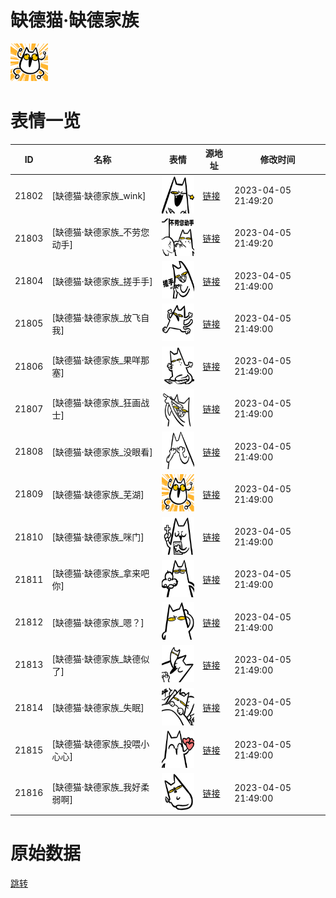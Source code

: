 # 缺德猫·缺德家族

<img src="./cover.png" height="60" alt="cover" />

# 表情一览

|ID|名称|表情|源地址|修改时间|
|----|----|----|----|----|
|21802|[缺德猫·缺德家族_wink]|<img src="./pic/021802_%5B缺德猫·缺德家族_wink%5D.png" height="60" alt="wink"/>|[链接](https://i0.hdslb.com/bfs/garb/a65223383d4b41104cf4ce251b07396c9515a306.png)|2023-04-05 21:49:20|
|21803|[缺德猫·缺德家族_不劳您动手]|<img src="./pic/021803_%5B缺德猫·缺德家族_不劳您动手%5D.png" height="60" alt="不劳您动手"/>|[链接](https://i0.hdslb.com/bfs/garb/4c0b8376895acc34c74750a3999add442d196513.png)|2023-04-05 21:49:20|
|21804|[缺德猫·缺德家族_搓手手]|<img src="./pic/021804_%5B缺德猫·缺德家族_搓手手%5D.png" height="60" alt="搓手手"/>|[链接](https://i0.hdslb.com/bfs/garb/6cd15a5e5bb56da525cdfe8cf37195ce0fe5aaac.png)|2023-04-05 21:49:00|
|21805|[缺德猫·缺德家族_放飞自我]|<img src="./pic/021805_%5B缺德猫·缺德家族_放飞自我%5D.png" height="60" alt="放飞自我"/>|[链接](https://i0.hdslb.com/bfs/garb/81902c47e45f8865d9d0a6ce243d0077a075c2de.png)|2023-04-05 21:49:00|
|21806|[缺德猫·缺德家族_果咩那塞]|<img src="./pic/021806_%5B缺德猫·缺德家族_果咩那塞%5D.png" height="60" alt="果咩那塞"/>|[链接](https://i0.hdslb.com/bfs/garb/33b47aafd8ef8102bf77adc23d6a0fc83eda4c7f.png)|2023-04-05 21:49:00|
|21807|[缺德猫·缺德家族_狂画战士]|<img src="./pic/021807_%5B缺德猫·缺德家族_狂画战士%5D.png" height="60" alt="狂画战士"/>|[链接](https://i0.hdslb.com/bfs/garb/8285bff15bd7ca3787b62a4b27cf63f960f26ec0.png)|2023-04-05 21:49:00|
|21808|[缺德猫·缺德家族_没眼看]|<img src="./pic/021808_%5B缺德猫·缺德家族_没眼看%5D.png" height="60" alt="没眼看"/>|[链接](https://i0.hdslb.com/bfs/garb/4dcea4c186c7f6d8ab4d23ec40a4d007e1726f50.png)|2023-04-05 21:49:00|
|21809|[缺德猫·缺德家族_芜湖]|<img src="./pic/021809_%5B缺德猫·缺德家族_芜湖%5D.png" height="60" alt="芜湖"/>|[链接](https://i0.hdslb.com/bfs/garb/06c3593cb57837e90109552fa4553833ad30296d.png)|2023-04-05 21:49:00|
|21810|[缺德猫·缺德家族_咪门]|<img src="./pic/021810_%5B缺德猫·缺德家族_咪门%5D.png" height="60" alt="咪门"/>|[链接](https://i0.hdslb.com/bfs/garb/1c514f610540bb46071f16a3285e1843aa1a47fb.png)|2023-04-05 21:49:00|
|21811|[缺德猫·缺德家族_拿来吧你]|<img src="./pic/021811_%5B缺德猫·缺德家族_拿来吧你%5D.png" height="60" alt="拿来吧你"/>|[链接](https://i0.hdslb.com/bfs/garb/2d78521738087a2c78fe1b9c587a5a48e5cd8357.png)|2023-04-05 21:49:00|
|21812|[缺德猫·缺德家族_嗯？]|<img src="./pic/021812_%5B缺德猫·缺德家族_嗯？%5D.png" height="60" alt="嗯？"/>|[链接](https://i0.hdslb.com/bfs/garb/ee99256aeb7aef87875994500723ec040c381437.png)|2023-04-05 21:49:00|
|21813|[缺德猫·缺德家族_缺德似了]|<img src="./pic/021813_%5B缺德猫·缺德家族_缺德似了%5D.png" height="60" alt="缺德似了"/>|[链接](https://i0.hdslb.com/bfs/garb/66312bde934161d1502d73f5d244b3b04956276c.png)|2023-04-05 21:49:00|
|21814|[缺德猫·缺德家族_失眠]|<img src="./pic/021814_%5B缺德猫·缺德家族_失眠%5D.png" height="60" alt="失眠"/>|[链接](https://i0.hdslb.com/bfs/garb/cd36cd1fb02bd9853166e63258f2c894925cc4f3.png)|2023-04-05 21:49:00|
|21815|[缺德猫·缺德家族_投喂小心心]|<img src="./pic/021815_%5B缺德猫·缺德家族_投喂小心心%5D.png" height="60" alt="投喂小心心"/>|[链接](https://i0.hdslb.com/bfs/garb/667daa1c279a24fb0619b847b9434cdf74e007c7.png)|2023-04-05 21:49:00|
|21816|[缺德猫·缺德家族_我好柔弱啊]|<img src="./pic/021816_%5B缺德猫·缺德家族_我好柔弱啊%5D.png" height="60" alt="我好柔弱啊"/>|[链接](https://i0.hdslb.com/bfs/garb/4d5cbf7d970f48d9ba98efcecb5b8dff489e0e5b.png)|2023-04-05 21:49:00|

# 原始数据

[跳转](./raw.json)

